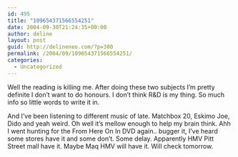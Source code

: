 ```yaml
---
id: 495
title: "109654371566554251"
date: 2004-09-30T21:24:35+00:00
author: deline
layout: post
guid: http://delineneo.com/?p=380
permalink: /2004/09/109654371566554251/
categories:
  - Uncategorized
---
```

Well the reading is killing me. After doing these two subjects I&#8217;m pretty definite I don&#8217;t want to do honours. I don&#8217;t think R&D is my thing. So much info so little words to write it in.

And I&#8217;ve been listening to different music of late. Matchbox 20, Eskimo Joe, Dido and yeah weird. Oh well it&#8217;s mellow enough to help my brain think. Ahh I went hunting for the From Here On In DVD again.. bugger it, I&#8217;ve heard some stores have it and some don&#8217;t. Some delay. Apparently HMV Pitt Street mall have it. Maybe Maq HMV will have it. Will check tomorrow.